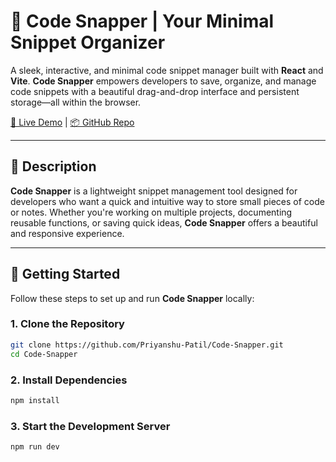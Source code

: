 # 📸 Code Snapper | Your Minimal Snippet Organizer

A sleek, interactive, and minimal code snippet manager built with **React** and **Vite**. **Code Snapper** empowers developers to save, organize, and manage code snippets with a beautiful drag-and-drop interface and persistent storage—all within the browser.

[🔗 Live Demo](https://codesnapper.netlify.app/) | [📦 GitHub Repo](https://github.com/Priyanshu-Patil/Code-Snapper)

---

## 📝 Description

**Code Snapper** is a lightweight snippet management tool designed for developers who want a quick and intuitive way to store small pieces of code or notes. Whether you're working on multiple projects, documenting reusable functions, or saving quick ideas, **Code Snapper** offers a beautiful and responsive experience.

---

## 🚀 Getting Started

Follow these steps to set up and run **Code Snapper** locally:

### 1. **Clone the Repository**

```bash
git clone https://github.com/Priyanshu-Patil/Code-Snapper.git
cd Code-Snapper
```

### 2. Install Dependencies

```bash
npm install
```

### 3. Start the Development Server
```bash
npm run dev
```

